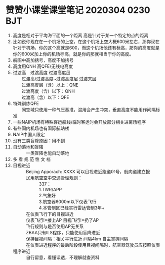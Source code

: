 # 赞赞小课堂课堂笔记 2020304 0230 BJT

1. 高度是相对于平均海平面的一个距离 高是针对于某一个特定的点的距离
2. 比如说你现在在一个机场的上空，在这个机场上空大概600米左右，那你现在针对于机场，你的这个高就是600，而这个机场他还有标高，那你的高度就是你的600米加上你的机场标高，就是你的那就相当于你的高度。
3. 航图中高加括号，高度不加括号
4. 高度用QNH 高QFE/无线电高度
5. 过渡高&emsp;过渡高度 过渡高度层  
&emsp;&emsp;过渡高/过渡高度~过渡高度层 过渡夹层  
&emsp;&emsp;过渡高度层（含）以上：QNE  
&emsp;&emsp;过渡高度（含）以下：QNH  
&emsp;&emsp;过渡高（含）以下：QFE  
6. 特殊训练QFE  
&emsp;&emsp;同空域只使用一种气压基准，混用会产生冲突，垂直高度不能用作间隔标准
7. 一些NAIP机场有特殊客运航线/临时客运时会开放部分相关进离场程序
8. 有些国内机场也有国际航站楼
9. NAIP中国人限定
10. 没有三类盲降原因：用不到
11. 自动落地和盲降  
&emsp;&emsp;&emsp;一类盲降也能自动落地
12. 多 看 规 范 性 文 档
13. 目视进近  
&emsp;&emsp;&emsp;Beijing Apporach: XXXX 可以目视进近跑道01号，航向道建立报  
&emsp;&emsp;&emsp;民用航空空中交通管理规则：  
&emsp;&emsp;&emsp;&emsp;&emsp;&emsp;337：  
&emsp;&emsp;&emsp;&emsp;&emsp;&emsp;1.TWR/APP  
&emsp;&emsp;&emsp;&emsp;&emsp;&emsp;2.气象好  
&emsp;&emsp;&emsp;&emsp;&emsp;&emsp;3.航空器6000m以下仪表飞行  
&emsp;&emsp;&emsp;&emsp;&emsp;&emsp;4.本管制区已经实行雷达管制3年+  
&emsp;&emsp;&emsp;在仪表飞行下的目视进近  
&emsp;&emsp;&emsp;仪表飞行!=接上AP 目视飞行!=扔了AP  
&emsp;&emsp;&emsp;飞行规则与是否使用AP无关系  
&emsp;&emsp;&emsp;ZBAA只有ILS程序，只能使用盲降进近  
&emsp;&emsp;&emsp;保持目视间隔：相关平行进近 间隔4km 自主掌握间隔  
&emsp;&emsp;&emsp;在仪表进近程序的最后阶段使用目视间隔时，航空器驾驶员应按照仪表程序进近  
&emsp;&emsp;&emsp;自行留意，看懂读透，不理解就查资料  
